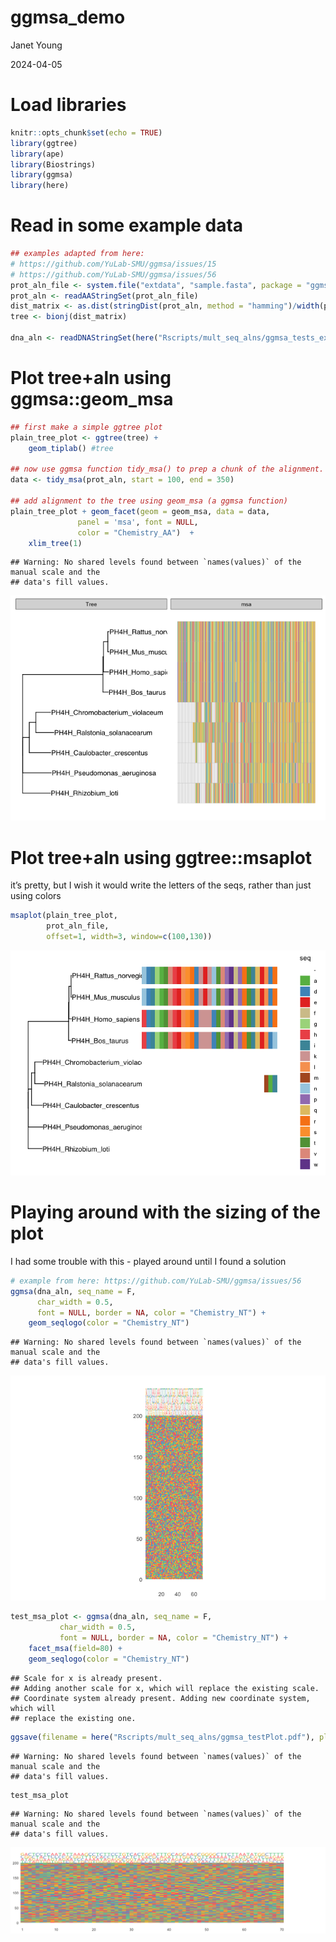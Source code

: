 ggmsa_demo
================
Janet Young

2024-04-05

# Load libraries

``` r
knitr::opts_chunk$set(echo = TRUE)
library(ggtree)
library(ape)
library(Biostrings)
library(ggmsa)
library(here)
```

# Read in some example data

``` r
## examples adapted from here:
# https://github.com/YuLab-SMU/ggmsa/issues/15
# https://github.com/YuLab-SMU/ggmsa/issues/56
prot_aln_file <- system.file("extdata", "sample.fasta", package = "ggmsa")
prot_aln <- readAAStringSet(prot_aln_file)
dist_matrix <- as.dist(stringDist(prot_aln, method = "hamming")/width(prot_aln)[1])
tree <- bionj(dist_matrix)

dna_aln <- readDNAStringSet(here("Rscripts/mult_seq_alns/ggmsa_tests_example_for_github.fa"))
```

# Plot tree+aln using ggmsa::geom_msa

``` r
## first make a simple ggtree plot
plain_tree_plot <- ggtree(tree) + 
    geom_tiplab() #tree

## now use ggmsa function tidy_msa() to prep a chunk of the alignment. This returns a data.frame, three columns: seqname, position and amino acid
data <- tidy_msa(prot_aln, start = 100, end = 350)  

## add alignment to the tree using geom_msa (a ggmsa function)
plain_tree_plot + geom_facet(geom = geom_msa, data = data,
               panel = 'msa', font = NULL,
               color = "Chemistry_AA")  +
    xlim_tree(1)
```

    ## Warning: No shared levels found between `names(values)` of the manual scale and the
    ## data's fill values.

![](ggmsa_tests_files/figure-gfm/unnamed-chunk-2-1.png)<!-- -->

# Plot tree+aln using ggtree::msaplot

it’s pretty, but I wish it would write the letters of the seqs, rather
than just using colors

``` r
msaplot(plain_tree_plot,
        prot_aln_file,
        offset=1, width=3, window=c(100,130))
```

![](ggmsa_tests_files/figure-gfm/unnamed-chunk-3-1.png)<!-- -->

# Playing around with the sizing of the plot

I had some trouble with this - played around until I found a solution

``` r
# example from here: https://github.com/YuLab-SMU/ggmsa/issues/56
ggmsa(dna_aln, seq_name = F,
      char_width = 0.5,
      font = NULL, border = NA, color = "Chemistry_NT") +
    geom_seqlogo(color = "Chemistry_NT")
```

    ## Warning: No shared levels found between `names(values)` of the manual scale and the
    ## data's fill values.

![](ggmsa_tests_files/figure-gfm/unnamed-chunk-4-1.png)<!-- -->

``` r
test_msa_plot <- ggmsa(dna_aln, seq_name = F,
           char_width = 0.5,
           font = NULL, border = NA, color = "Chemistry_NT") +
    facet_msa(field=80) +
    geom_seqlogo(color = "Chemistry_NT")
```

    ## Scale for x is already present.
    ## Adding another scale for x, which will replace the existing scale.
    ## Coordinate system already present. Adding new coordinate system, which will
    ## replace the existing one.

``` r
ggsave(filename = here("Rscripts/mult_seq_alns/ggmsa_testPlot.pdf"), plot=test_msa_plot, height=3, width=11)
```

    ## Warning: No shared levels found between `names(values)` of the manual scale and the
    ## data's fill values.

``` r
test_msa_plot
```

    ## Warning: No shared levels found between `names(values)` of the manual scale and the
    ## data's fill values.

![](ggmsa_tests_files/figure-gfm/unnamed-chunk-5-1.png)<!-- -->

